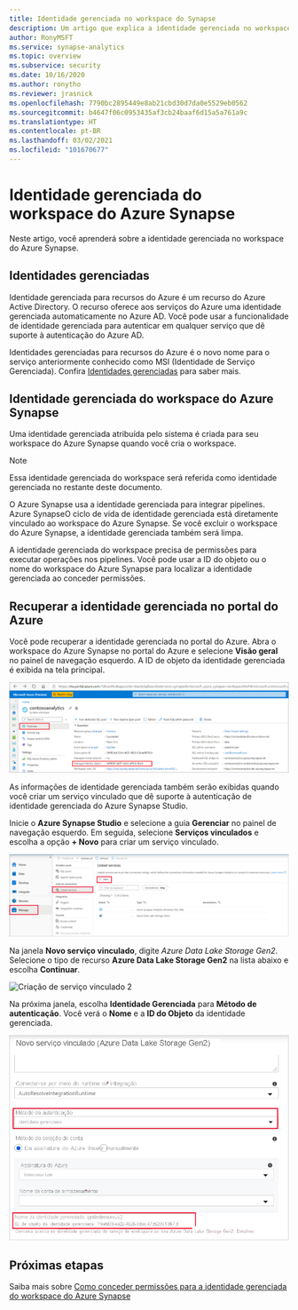 ```yaml
---
title: Identidade gerenciada no workspace do Synapse
description: Um artigo que explica a identidade gerenciada no workspace do Azure Synapse
author: RonyMSFT
ms.service: synapse-analytics
ms.topic: overview
ms.subservice: security
ms.date: 10/16/2020
ms.author: ronytho
ms.reviewer: jrasnick
ms.openlocfilehash: 7790bc2895449e8ab21cbd30d7da0e5529eb0562
ms.sourcegitcommit: b4647f06c0953435af3cb24baaf6d15a5a761a9c
ms.translationtype: HT
ms.contentlocale: pt-BR
ms.lasthandoff: 03/02/2021
ms.locfileid: "101670677"
---
```

# <a name="azure-synapse-workspace-managed-identity"></a>Identidade gerenciada do workspace do Azure Synapse

Neste artigo, você aprenderá sobre a identidade gerenciada no workspace do Azure Synapse.

## <a name="managed-identities"></a>Identidades gerenciadas

Identidade gerenciada para recursos do Azure é um recurso do Azure Active Directory. O recurso oferece aos serviços do Azure uma identidade gerenciada automaticamente no Azure AD. Você pode usar a funcionalidade de identidade gerenciada para autenticar em qualquer serviço que dê suporte à autenticação do Azure AD.

Identidades gerenciadas para recursos do Azure é o novo nome para o serviço anteriormente conhecido como MSI (Identidade de Serviço Gerenciada). Confira [Identidades gerenciadas](../../active-directory/managed-identities-azure-resources/overview.md) para saber mais.

## <a name="azure-synapse-workspace-managed-identity"></a>Identidade gerenciada do workspace do Azure Synapse

Uma identidade gerenciada atribuída pelo sistema é criada para seu workspace do Azure Synapse quando você cria o workspace.

>[!NOTE]
>Essa identidade gerenciada do workspace será referida como identidade gerenciada no restante deste documento.

O Azure Synapse usa a identidade gerenciada para integrar pipelines. Azure SynapseO ciclo de vida de identidade gerenciada está diretamente vinculado ao workspace do Azure Synapse. Se você excluir o workspace do Azure Synapse, a identidade gerenciada também será limpa.

A identidade gerenciada do workspace precisa de permissões para executar operações nos pipelines. Você pode usar a ID do objeto ou o nome do workspace do Azure Synapse para localizar a identidade gerenciada ao conceder permissões.

## <a name="retrieve-managed-identity-in-azure-portal"></a>Recuperar a identidade gerenciada no portal do Azure

Você pode recuperar a identidade gerenciada no portal do Azure. Abra o workspace do Azure Synapse no portal do Azure e selecione **Visão geral** no painel de navegação esquerdo. A ID de objeto da identidade gerenciada é exibida na tela principal.

![ID de objeto da identidade gerenciada](./media/synapse-workspace-managed-identity/workspace-managed-identity-1.png)

As informações de identidade gerenciada também serão exibidas quando você criar um serviço vinculado que dê suporte à autenticação de identidade gerenciada do Azure Synapse Studio.

Inicie o **Azure Synapse Studio** e selecione a guia **Gerenciar** no painel de navegação esquerdo. Em seguida, selecione **Serviços vinculados** e escolha a opção **+ Novo** para criar um serviço vinculado.

![Criação de serviço vinculado 1](./media/synapse-workspace-managed-identity/workspace-managed-identity-2.png)

Na janela **Novo serviço vinculado**, digite *Azure Data Lake Storage Gen2*. Selecione o tipo de recurso **Azure Data Lake Storage Gen2** na lista abaixo e escolha **Continuar**.

![Criação de serviço vinculado 2](./media/synapse-workspace-managed-identity/workspace-managed-identity-3.png)

Na próxima janela, escolha **Identidade Gerenciada** para **Método de autenticação**. Você verá o **Nome** e a **ID do Objeto** da identidade gerenciada.

![Criação de serviço vinculado 3](./media/synapse-workspace-managed-identity/workspace-managed-identity-4.png)

## <a name="next-steps"></a>Próximas etapas

Saiba mais sobre [Como conceder permissões para a identidade gerenciada do workspace do Azure Synapse](./how-to-grant-workspace-managed-identity-permissions.md)

